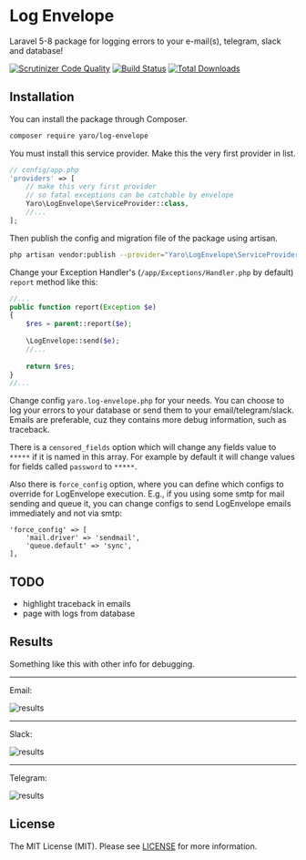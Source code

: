 # Log Envelope

Laravel 5-8 package for logging errors to your e-mail(s), telegram, slack and database!

[![Scrutinizer Code Quality](https://scrutinizer-ci.com/g/Cherry-Pie/LogEnvelope/badges/quality-score.png?b=master)](https://scrutinizer-ci.com/g/Cherry-Pie/LogEnvelope/?branch=master)
[![Build Status](https://scrutinizer-ci.com/g/Cherry-Pie/LogEnvelope/badges/build.png?b=master)](https://scrutinizer-ci.com/g/Cherry-Pie/LogEnvelope/build-status/master)
[![Total Downloads](https://poser.pugx.org/yaro/log-envelope/downloads)](https://packagist.org/packages/yaro/log-envelope)

## Installation 

You can install the package through Composer.
```bash
composer require yaro/log-envelope
```
You must install this service provider. Make this the very first provider in list.
```php
// config/app.php
'providers' => [
    // make this very first provider
    // so fatal exceptions can be catchable by envelope
    Yaro\LogEnvelope\ServiceProvider::class,
    //...
];
```

Then publish the config and migration file of the package using artisan.
```bash
php artisan vendor:publish --provider="Yaro\LogEnvelope\ServiceProvider"
```

Change your Exception Handler's (```/app/Exceptions/Handler.php``` by default) ```report``` method like this:
```php
//...
public function report(Exception $e)
{
    $res = parent::report($e);
    
    \LogEnvelope::send($e);
    //...
    
    return $res; 
}
//...
```

Change config ```yaro.log-envelope.php``` for your needs. You can choose to log your errors to your database or send them to your email/telegram/slack. Emails are preferable, cuz they contains more debug information, such as traceback.

There is a ```censored_fields``` option which will change any fields value to `*****` if it is named in this array. For example by default it will change values for fields called `password` to `*****`.

Also there is ```force_config``` option, where you can define which configs to override for LogEnvelope execution. E.g., if you using some smtp for mail sending and queue it, you can change configs to send LogEnvelope emails immediately and not via smtp:
```
'force_config' => [
    'mail.driver' => 'sendmail',
    'queue.default' => 'sync',
],
```


## TODO
- highlight traceback in emails
- page with logs from database

## Results
Something like this with other info for debugging.
- - -
Email:

![results](https://raw.githubusercontent.com/Cherry-Pie/LogEnvelope/master/envelope-email.png)
- - -
Slack:

![results](https://raw.githubusercontent.com/Cherry-Pie/LogEnvelope/master/envelope-slack.jpg)
- - -
Telegram:

![results](https://raw.githubusercontent.com/Cherry-Pie/LogEnvelope/master/envelope-telegram.jpg)


## License
The MIT License (MIT). Please see [LICENSE](https://github.com/Cherry-Pie/LogEnvelope/blob/master/LICENSE) for more information.
